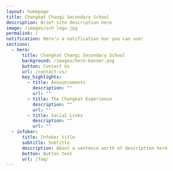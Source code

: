 ```yaml
---
layout: homepage
title: Changkat Changi Secondary School
description: Brief site description here
image: /images/sch logo.jpg
permalink: /
notification: Here's a notification bar you can use!
sections:
  - hero:
      title: Changkat Changi Secondary School
      background: /images/hero-banner.png
      button: Contact Us
      url: /contact-us/
      key_highlights:
        - title: Announcements
          description: ""
          url: ""
        - title: The Changkat Experience
          description: ""
          url: ""
        - title: Social Links
          description: ""
          url: ""
  - infobar:
      title: Infobar title
      subtitle: Subtitle
      description: About a sentence worth of description here
      button: Button text
      url: /faq/
---
```

